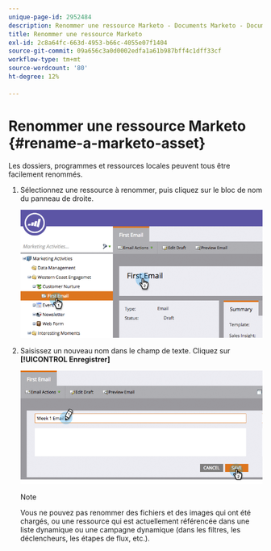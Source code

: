 ```yaml
---
unique-page-id: 2952484
description: Renommer une ressource Marketo - Documents Marketo - Documentation du produit
title: Renommer une ressource Marketo
exl-id: 2c8a64fc-663d-4953-b66c-4055e07f1404
source-git-commit: 09a656c3a0d0002edfa1a61b987bff4c1dff33cf
workflow-type: tm+mt
source-wordcount: '80'
ht-degree: 12%

---
```


# Renommer une ressource Marketo {#rename-a-marketo-asset}

Les dossiers, programmes et ressources locales peuvent tous être facilement renommés.

1. Sélectionnez une ressource à renommer, puis cliquez sur le bloc de nom du panneau de droite.

   ![](assets/image2015-4-10-17-19-48.png)

1. Saisissez un nouveau nom dans le champ de texte. Cliquez sur **[!UICONTROL Enregistrer]**

   ![](assets/image2015-4-10-17-3a19-3a33.png)

   >[!NOTE]
   >
   >Vous ne pouvez pas renommer des fichiers et des images qui ont été chargés, ou une ressource qui est actuellement référencée dans une liste dynamique ou une campagne dynamique (dans les filtres, les déclencheurs, les étapes de flux, etc.).
